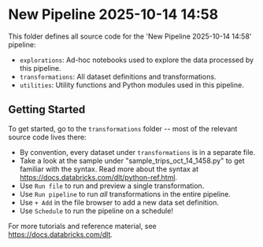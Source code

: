 # New Pipeline 2025-10-14 14:58

This folder defines all source code for the 'New Pipeline 2025-10-14 14:58' pipeline:

- `explorations`: Ad-hoc notebooks used to explore the data processed by this pipeline.
- `transformations`: All dataset definitions and transformations.
- `utilities`: Utility functions and Python modules used in this pipeline.

## Getting Started

To get started, go to the `transformations` folder -- most of the relevant source code lives there:

* By convention, every dataset under `transformations` is in a separate file.
* Take a look at the sample under "sample_trips_oct_14_1458.py" to get familiar with the syntax.
  Read more about the syntax at https://docs.databricks.com/dlt/python-ref.html.
* Use `Run file` to run and preview a single transformation.
* Use `Run pipeline` to run _all_ transformations in the entire pipeline.
* Use `+ Add` in the file browser to add a new data set definition.
* Use `Schedule` to run the pipeline on a schedule!

For more tutorials and reference material, see https://docs.databricks.com/dlt.